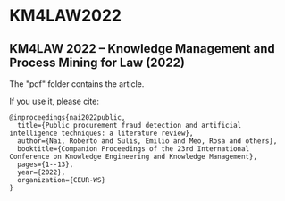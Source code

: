 # KM4LAW2022
## KM4LAW 2022 – Knowledge Management and Process Mining for Law (2022)

The "pdf" folder contains the article.

If you use it, please cite:

```
@inproceedings{nai2022public,
  title={Public procurement fraud detection and artificial intelligence techniques: a literature review},
  author={Nai, Roberto and Sulis, Emilio and Meo, Rosa and others},
  booktitle={Companion Proceedings of the 23rd International Conference on Knowledge Engineering and Knowledge Management},
  pages={1--13},
  year={2022},
  organization={CEUR-WS}
}
```
